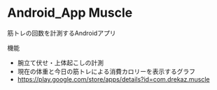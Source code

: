 # Android_App Muscle

筋トレの回数を計測するAndroidアプリ

機能
- 腕立て伏せ・上体起こしの計測
- 現在の体重と今日の筋トレによる消費カロリーを表示するグラフ
- https://play.google.com/store/apps/details?id=com.drekaz.muscle
